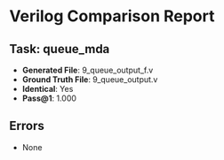 
# Verilog Comparison Report

## Task: queue_mda
- **Generated File**: 9_queue_output_f.v
- **Ground Truth File**: 9_queue_output.v
- **Identical**: Yes
- **Pass@1**: 1.000

## Errors
- None
